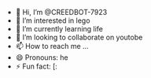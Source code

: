 - 👋 Hi, I’m @CREEDBOT-7923
- 👀 I’m interested in lego
- 🌱 I’m currently learning life
- 💞️ I’m looking to collaborate on youtobe
- 📫 How to reach me ...
- 😄 Pronouns: he
- ⚡ Fun fact: [:

<!---
CREEDBOT-7923/CREEDBOT-7923 is a ✨ special ✨ repository because its `README.md` (this file) appears on your GitHub profile.
You can click the Preview link to take a look at your changes.
--->
